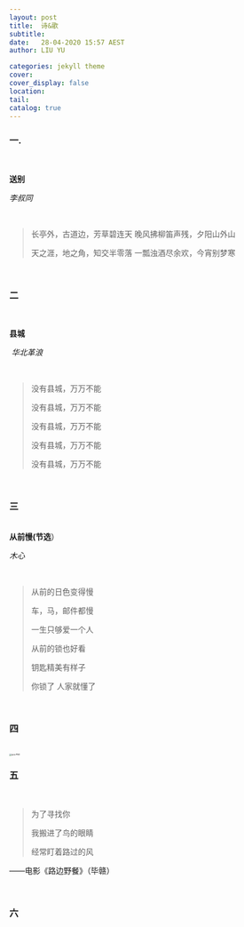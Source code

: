 ```yaml
---
layout: post
title:  诗&歌
subtitle: 
date:   28-04-2020 15:57 AEST
author: LIU YU

categories: jekyll theme
cover: 
cover_display: false
location: 
tail: 
catalog: true 
---
```


### 一. 

<br>

**送别**

<a>*李叔同*</a>

<br>

> 长亭外，古道边，芳草碧连天
> 晚风拂柳笛声残，夕阳山外山
>
> 天之涯，地之角，知交半零落
> 一瓢浊酒尽余欢，今宵别梦寒

<br>

### 二

<br>

**县城**

​	<a>*华北革浪*</a>	

<br>

> 没有县城，万万不能
>
> 没有县城，万万不能
>
> 没有县城，万万不能
>
> 没有县城，万万不能
>
> 没有县城，万万不能
>

<br>

### 三

<br>**从前慢(节选**）

<a> *木心*</a>

<br>

> 从前的日色变得慢
>
> 车，马，邮件都慢
>
> 一生只够爱一个人
>
> 从前的锁也好看
>
> 钥匙精美有样子
>
> 你锁了 人家就懂了

<br>

### 四

<br>

<img src="https://i.loli.net/2020/05/10/fdl6ZjmOvu381Rg.png" alt="java.PNG" style="zoom:25%;" />

<br>

### 五

<br>

>  为了寻找你
>
> 我搬进了鸟的眼睛
>
> 经常盯着路过的风

——电影《路边野餐》（毕赣）

<br>

### 六

<br>